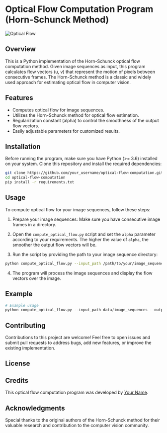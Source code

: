 # Optical Flow Computation Program (Horn-Schunck Method)

![Optical Flow](link_to_image_or_gif)

## Overview

This is a Python implementation of the Horn-Schunck optical flow computation method. Given image sequences as input, this program calculates flow vectors (u, v) that represent the motion of pixels between consecutive frames. The Horn-Schunck method is a classic and widely used approach for estimating optical flow in computer vision.

## Features

- Computes optical flow for image sequences.
- Utilizes the Horn-Schunck method for optical flow estimation.
- Regularization constant (alpha) to control the smoothness of the output flow vectors.
- Easily adjustable parameters for customized results.

## Installation

Before running the program, make sure you have Python (>= 3.6) installed on your system. Clone this repository and install the required dependencies:

```bash
git clone https://github.com/your_username/optical-flow-computation.git
cd optical-flow-computation
pip install -r requirements.txt
```

## Usage

To compute optical flow for your image sequences, follow these steps:

1. Prepare your image sequences: Make sure you have consecutive image frames in a directory.

2. Open the `compute_optical_flow.py` script and set the `alpha` parameter according to your requirements. The higher the value of `alpha`, the smoother the output flow vectors will be.

3. Run the script by providing the path to your image sequence directory:

```bash
python compute_optical_flow.py --input_path /path/to/your/image_sequences --output_path /path/to/save/flow_results
```

4. The program will process the image sequences and display the flow vectors over the image.
## Example

```python
# Example usage
python compute_optical_flow.py --input_path data/image_sequences --output_path results/optical_flow --alpha 1.5
```

## Contributing

Contributions to this project are welcome! Feel free to open issues and submit pull requests to address bugs, add new features, or improve the existing implementation.

## License

## Credits

This optical flow computation program was developed by [Your Name](https://github.com/ChanukaRavishan).

## Acknowledgments

Special thanks to the original authors of the Horn-Schunck method for their valuable research and contribution to the computer vision community.
